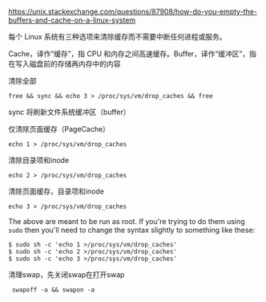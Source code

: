 https://unix.stackexchange.com/questions/87908/how-do-you-empty-the-buffers-and-cache-on-a-linux-system

每个 Linux 系统有三种选项来清除缓存而不需要中断任何进程或服务。

Cache，译作“缓存”，指 CPU 和内存之间高速缓存。Buffer，译作“缓冲区”，指在写入磁盘前的存储再内存中的内容

清除全部

```
free && sync && echo 3 > /proc/sys/vm/drop_caches && free
```

sync 将刷新文件系统缓冲区（buffer） 



仅清除页面缓存（PageCache） 

```
echo 1 > /proc/sys/vm/drop_caches
```

清除目录项和inode 

```
echo 2 > /proc/sys/vm/drop_caches
```

清除页面缓存，目录项和inode 

```
echo 3 > /proc/sys/vm/drop_caches
```

The above are meant to be run as root. If you're trying to do them using `sudo` then you'll need to change the syntax slightly to something like these:

```
$ sudo sh -c 'echo 1 >/proc/sys/vm/drop_caches'
$ sudo sh -c 'echo 2 >/proc/sys/vm/drop_caches'
$ sudo sh -c 'echo 3 >/proc/sys/vm/drop_caches'
```

清理swap，先关闭swap在打开swap

```
 swapoff -a && swapon -a
```